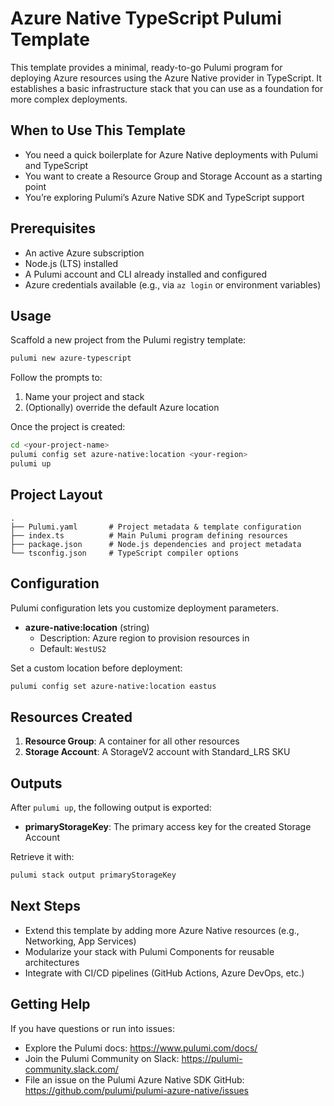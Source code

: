  # Azure Native TypeScript Pulumi Template

 This template provides a minimal, ready-to-go Pulumi program for deploying Azure resources using the Azure Native provider in TypeScript. It establishes a basic infrastructure stack that you can use as a foundation for more complex deployments.

 ## When to Use This Template

 - You need a quick boilerplate for Azure Native deployments with Pulumi and TypeScript
 - You want to create a Resource Group and Storage Account as a starting point
 - You’re exploring Pulumi’s Azure Native SDK and TypeScript support

 ## Prerequisites

 - An active Azure subscription
 - Node.js (LTS) installed
 - A Pulumi account and CLI already installed and configured
 - Azure credentials available (e.g., via `az login` or environment variables)

 ## Usage

 Scaffold a new project from the Pulumi registry template:
 ```bash
 pulumi new azure-typescript
 ```

 Follow the prompts to:
 1. Name your project and stack
 2. (Optionally) override the default Azure location

 Once the project is created:
 ```bash
 cd <your-project-name>
 pulumi config set azure-native:location <your-region>
 pulumi up
 ```

 ## Project Layout

 ```
 .
 ├── Pulumi.yaml       # Project metadata & template configuration
 ├── index.ts          # Main Pulumi program defining resources
 ├── package.json      # Node.js dependencies and project metadata
 └── tsconfig.json     # TypeScript compiler options
 ```

 ## Configuration

 Pulumi configuration lets you customize deployment parameters.

 - **azure-native:location** (string)
   - Description: Azure region to provision resources in
   - Default: `WestUS2`

 Set a custom location before deployment:
 ```bash
 pulumi config set azure-native:location eastus
 ```

 ## Resources Created

 1. **Resource Group**: A container for all other resources
 2. **Storage Account**: A StorageV2 account with Standard_LRS SKU

 ## Outputs

 After `pulumi up`, the following output is exported:
 - **primaryStorageKey**: The primary access key for the created Storage Account

 Retrieve it with:
 ```bash
 pulumi stack output primaryStorageKey
 ```

 ## Next Steps

 - Extend this template by adding more Azure Native resources (e.g., Networking, App Services)
 - Modularize your stack with Pulumi Components for reusable architectures
 - Integrate with CI/CD pipelines (GitHub Actions, Azure DevOps, etc.)

 ## Getting Help

 If you have questions or run into issues:
 - Explore the Pulumi docs: https://www.pulumi.com/docs/
 - Join the Pulumi Community on Slack: https://pulumi-community.slack.com/
 - File an issue on the Pulumi Azure Native SDK GitHub: https://github.com/pulumi/pulumi-azure-native/issues